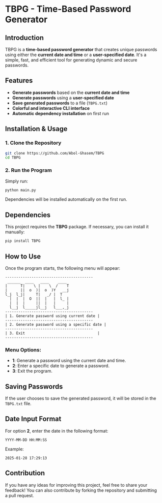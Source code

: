 # TBPG - Time-Based Password Generator

## Introduction  
TBPG is a **time-based password generator** that creates unique passwords using either the **current date and time** or a **user-specified date**. It's a simple, fast, and efficient tool for generating dynamic and secure passwords.

## Features  
- **Generate passwords** based on the **current date and time**  
- **Generate passwords** using a **user-specified date**  
- **Save generated passwords** to a file (`TBPG.txt`)  
- **Colorful and interactive CLI interface**  
- **Automatic dependency installation** on first run  

## Installation & Usage  

### 1. Clone the Repository  
```bash
git clone https://github.com/Abol-Ghasem/TBPG
cd TBPG
```

### 2. Run the Program  
Simply run:  
```bash
python main.py
```
Dependencies will be installed automatically on the first run.

## Dependencies  
This project requires the **TBPG** package. If necessary, you can install it manually:  
```bash
pip install TBPG
```

## How to Use  
Once the program starts, the following menu will appear:

```
----------------------------------------
 ______  ____   ____    ____ 
|      T|    \ |    \  /    T
|      ||  o  )|  o  )Y   __j
l_j  l_j|     T|   _/ |  T  
  |  |  |  O  ||  |   |  l_ |
  |  |  |     ||  |   |     |
  l__j  l_____jl__j   l___,_j
----------------------------------------
| 1. Generate password using current date |
----------------------------------------
| 2. Generate password using a specific date |
----------------------------------------
| 3. Exit                                 |
----------------------------------------
```

### Menu Options:  
- **1**: Generate a password using the current date and time.  
- **2**: Enter a specific date to generate a password.  
- **3**: Exit the program.  

## Saving Passwords  
If the user chooses to save the generated password, it will be stored in the `TBPG.txt` file.  

## Date Input Format  
For option **2**, enter the date in the following format:  
```
YYYY-MM-DD HH:MM:SS
```
Example:  
```
2025-01-28 17:29:13
```

## Contribution  
If you have any ideas for improving this project, feel free to share your feedback! You can also contribute by forking the repository and submitting a pull request.  
